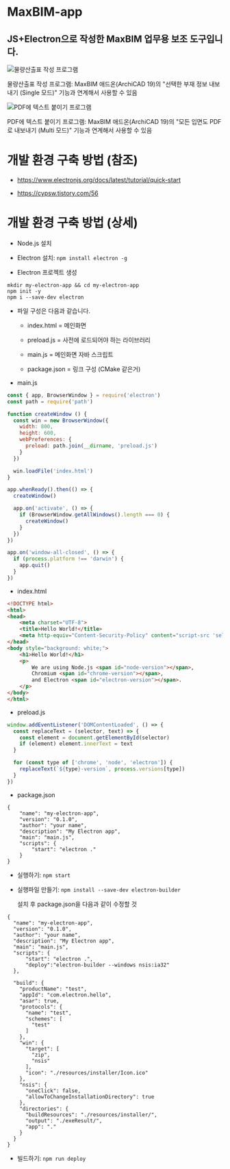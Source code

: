 # MaxBIM-app

## JS+Electron으로 작성한 MaxBIM 업무용 보조 도구입니다.

![물량산출표 작성 프로그램](https://user-images.githubusercontent.com/16474083/204410844-a1034afe-51e3-4c5b-bb54-c85d1b5fb551.png)

물량산출표 작성 프로그램: MaxBIM 애드온(ArchiCAD 19)의 "선택한 부재 정보 내보내기 (Single 모드)" 기능과 연계해서 사용할 수 있음

![PDF에 텍스트 붙이기 프로그램](https://user-images.githubusercontent.com/16474083/204410859-f05ee92a-0273-493c-a650-592b81d008c6.png)

PDF에 텍스트 붙이기 프로그램: MaxBIM 애드온(ArchiCAD 19)의 "모든 입면도 PDF로 내보내기 (Multi 모드)" 기능과 연계해서 사용할 수 있음


# 개발 환경 구축 방법 (참조)

  - https://www.electronjs.org/docs/latest/tutorial/quick-start

  - https://cypsw.tistory.com/56
  
# 개발 환경 구축 방법 (상세)

  - Node.js 설치
  
  - Electron 설치: `npm install electron -g`
  
  - Electron 프로젝트 생성
  
  ```
  mkdir my-electron-app && cd my-electron-app
  npm init -y
  npm i --save-dev electron
  ```
  
  - 파일 구성은 다음과 같습니다.
  
    - index.html = 메인화면

    - preload.js = 사전에 로드되어야 하는 라이브러리

    - main.js = 메인화면 자바 스크립트

    - package.json = 링크 구성 (CMake 같은거)
    
  - main.js
  
  ```js
  const { app, BrowserWindow } = require('electron')
  const path = require('path')

  function createWindow () {
    const win = new BrowserWindow({
      width: 800,
      height: 600,
      webPreferences: {
        preload: path.join(__dirname, 'preload.js')
      }
    })

    win.loadFile('index.html')
  }

  app.whenReady().then(() => {
    createWindow()

    app.on('activate', () => {
      if (BrowserWindow.getAllWindows().length === 0) {
        createWindow()
      }
    })
  })

  app.on('window-all-closed', () => {
    if (process.platform !== 'darwin') {
      app.quit()
    }
  })
  ```
  
  - index.html
  
  ```html
  <!DOCTYPE html>
  <html>
  <head>
      <meta charset="UTF-8">
      <title>Hello World!</title>
      <meta http-equiv="Content-Security-Policy" content="script-src 'self' 'unsafe-inline';" />
  </head>
  <body style="background: white;">
      <h1>Hello World!</h1>
      <p>
          We are using Node.js <span id="node-version"></span>,
          Chromium <span id="chrome-version"></span>,
          and Electron <span id="electron-version"></span>.
      </p>
  </body>
  </html>
  ```
  
  - preload.js
  
  ```js
  window.addEventListener('DOMContentLoaded', () => {
    const replaceText = (selector, text) => {
      const element = document.getElementById(selector)
      if (element) element.innerText = text
    }

    for (const type of ['chrome', 'node', 'electron']) {
      replaceText(`${type}-version`, process.versions[type])
    }
  })
  ```
  
  - package.json
  
  ```
  {
      "name": "my-electron-app",
      "version": "0.1.0",
      "author": "your name",
      "description": "My Electron app",
      "main": "main.js",
      "scripts": {
          "start": "electron ."
      }
  }
  ```
  
  - 실행하기: `npm start`
  
  - 실행파일 만들기: `npm install --save-dev electron-builder`
  
    설치 후 package.json을 다음과 같이 수정할 것
    
  ```
  {
    "name": "my-electron-app",
    "version": "0.1.0",
    "author": "your name",
    "description": "My Electron app",
    "main": "main.js",
    "scripts": {
        "start": "electron .",
        "deploy":"electron-builder --windows nsis:ia32"
    },

    "build": {
      "productName": "test",
      "appId": "com.electron.hello",
      "asar": true,
      "protocols": {
        "name": "test",
        "schemes": [
          "test"
        ]
      },
      "win": {
        "target": [
          "zip",
          "nsis"
        ],
        "icon": "./resources/installer/Icon.ico"
      },
      "nsis": {
        "oneClick": false,
        "allowToChangeInstallationDirectory": true
      },
      "directories": {
        "buildResources": "./resources/installer/",
        "output": "./exeResult/",
        "app": "."
      }
    }
  }
  ```
  
  - 빌드하기: `npm run deploy`
  
